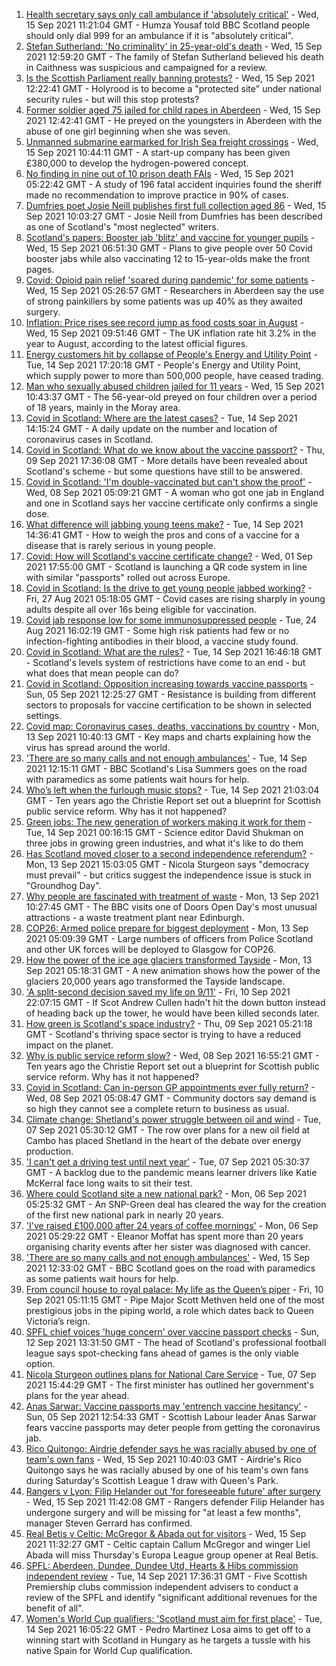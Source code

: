 1. [Health secretary says only call ambulance if 'absolutely critical'](https://www.bbc.co.uk/news/uk-scotland-58568820?at_medium=RSS&at_campaign=KARANGA) - Wed, 15 Sep 2021 11:21:04 GMT - Humza Yousaf told BBC Scotland people should only dial 999 for an ambulance if it is "absolutely critical".
2. [Stefan Sutherland: 'No criminality' in 25-year-old's death](https://www.bbc.co.uk/news/uk-scotland-highlands-islands-58571483?at_medium=RSS&at_campaign=KARANGA) - Wed, 15 Sep 2021 12:59:20 GMT - The family of Stefan Sutherland believed his death in Caithness was suspicious and campaigned for a review.
3. [Is the Scottish Parliament really banning protests?](https://www.bbc.co.uk/news/uk-scotland-scotland-politics-58570525?at_medium=RSS&at_campaign=KARANGA) - Wed, 15 Sep 2021 12:22:41 GMT - Holyrood is to become a "protected site" under national security rules - but will this stop protests?
4. [Former soldier aged 75 jailed for child rapes in Aberdeen](https://www.bbc.co.uk/news/uk-scotland-north-east-orkney-shetland-58573174?at_medium=RSS&at_campaign=KARANGA) - Wed, 15 Sep 2021 12:42:41 GMT - He preyed on the youngsters in Aberdeen with the abuse of one girl beginning when she was seven.
5. [Unmanned submarine earmarked for Irish Sea freight crossings](https://www.bbc.co.uk/news/uk-northern-ireland-58571143?at_medium=RSS&at_campaign=KARANGA) - Wed, 15 Sep 2021 10:44:11 GMT - A start-up company has been given £380,000 to develop the hydrogen-powered concept.
6. [No finding in nine out of 10 prison death FAIs](https://www.bbc.co.uk/news/uk-scotland-58564127?at_medium=RSS&at_campaign=KARANGA) - Wed, 15 Sep 2021 05:22:42 GMT - A study of 196 fatal accident inquiries found the sheriff made no recommendation to improve practice in 90% of cases.
7. [Dumfries poet Josie Neill publishes first full collection aged 86](https://www.bbc.co.uk/news/uk-scotland-south-scotland-58570423?at_medium=RSS&at_campaign=KARANGA) - Wed, 15 Sep 2021 10:03:27 GMT - Josie Neill from Dumfries has been described as one of Scotland's "most neglected" writers.
8. [Scotland's papers: Booster jab 'blitz' and vaccine for younger pupils](https://www.bbc.co.uk/news/uk-scotland-58568217?at_medium=RSS&at_campaign=KARANGA) - Wed, 15 Sep 2021 06:51:30 GMT - Plans to give people over 50 Covid booster jabs while also vaccinating 12 to 15-year-olds make the front pages.
9. [Covid: Opioid pain relief 'soared during pandemic' for some patients](https://www.bbc.co.uk/news/uk-scotland-north-east-orkney-shetland-58547824?at_medium=RSS&at_campaign=KARANGA) - Wed, 15 Sep 2021 05:26:57 GMT - Researchers in Aberdeen say the use of strong painkillers by some patients was up 40% as they awaited surgery.
10. [Inflation: Price rises see record jump as food costs soar in August](https://www.bbc.co.uk/news/business-58563417?at_medium=RSS&at_campaign=KARANGA) - Wed, 15 Sep 2021 09:51:46 GMT - The UK inflation rate hit 3.2% in the year to August, according to the latest official figures.
11. [Energy customers hit by collapse of People's Energy and Utility Point](https://www.bbc.co.uk/news/uk-scotland-scotland-business-58557434?at_medium=RSS&at_campaign=KARANGA) - Tue, 14 Sep 2021 17:20:18 GMT - People's Energy and Utility Point, which supply power to more than 500,000 people, have ceased trading.
12. [Man who sexually abused children jailed for 11 years](https://www.bbc.co.uk/news/uk-scotland-north-east-orkney-shetland-58570012?at_medium=RSS&at_campaign=KARANGA) - Wed, 15 Sep 2021 10:43:37 GMT - The 56-year-old preyed on four children over a period of 18 years, mainly in the Moray area.
13. [Covid in Scotland: Where are the latest cases?](https://www.bbc.co.uk/news/uk-scotland-53511877?at_medium=RSS&at_campaign=KARANGA) - Tue, 14 Sep 2021 14:15:24 GMT - A daily update on the number and location of coronavirus cases in Scotland.
14. [Covid in Scotland: What do we know about the vaccine passport?](https://www.bbc.co.uk/news/uk-scotland-58422607?at_medium=RSS&at_campaign=KARANGA) - Thu, 09 Sep 2021 17:36:08 GMT - More details have been revealed about Scotland's scheme - but some questions have still to be answered.
15. [Covid in Scotland: 'I'm double-vaccinated but can't show the proof'](https://www.bbc.co.uk/news/uk-scotland-58475922?at_medium=RSS&at_campaign=KARANGA) - Wed, 08 Sep 2021 05:09:21 GMT - A woman who got one jab in England and one in Scotland says her vaccine certificate only confirms a single dose.
16. [What difference will jabbing young teens make?](https://www.bbc.co.uk/news/health-58423152?at_medium=RSS&at_campaign=KARANGA) - Tue, 14 Sep 2021 14:36:41 GMT - How to weigh the pros and cons of a vaccine for a disease that is rarely serious in young people.
17. [Covid: How will Scotland's vaccine certificate change?](https://www.bbc.co.uk/news/uk-scotland-57519070?at_medium=RSS&at_campaign=KARANGA) - Wed, 01 Sep 2021 17:55:00 GMT - Scotland is launching a QR code system in line with similar "passports" rolled out across Europe.
18. [Covid in Scotland: Is the drive to get young people jabbed working?](https://www.bbc.co.uk/news/uk-scotland-58342389?at_medium=RSS&at_campaign=KARANGA) - Fri, 27 Aug 2021 05:18:05 GMT - Covid cases are rising sharply in young adults despite all over 16s being eligible for vaccination.
19. [Covid jab response low for some immunosuppressed people](https://www.bbc.co.uk/news/health-58317261?at_medium=RSS&at_campaign=KARANGA) - Tue, 24 Aug 2021 16:02:19 GMT - Some high risk patients had few or no infection-fighting antibodies in their blood, a vaccine study found.
20. [Covid in Scotland: What are the rules?](https://www.bbc.co.uk/news/uk-scotland-53166816?at_medium=RSS&at_campaign=KARANGA) - Tue, 14 Sep 2021 16:46:18 GMT - Scotland's levels system of restrictions have come to an end - but what does that mean people can do?
21. [Covid in Scotland: Opposition increasing towards vaccine passports](https://www.bbc.co.uk/news/uk-scotland-scotland-politics-58453551?at_medium=RSS&at_campaign=KARANGA) - Sun, 05 Sep 2021 12:25:27 GMT - Resistance is building from different sectors to proposals for vaccine certification to be shown in selected settings.
22. [Covid map: Coronavirus cases, deaths, vaccinations by country](https://www.bbc.co.uk/news/world-51235105?at_medium=RSS&at_campaign=KARANGA) - Mon, 13 Sep 2021 10:40:13 GMT - Key maps and charts explaining how the virus has spread around the world.
23. ['There are so many calls and not enough ambulances'](https://www.bbc.co.uk/news/uk-scotland-58547288?at_medium=RSS&at_campaign=KARANGA) - Tue, 14 Sep 2021 12:15:11 GMT - BBC Scotland's Lisa Summers goes on the road with paramedics as some patients wait hours for help.
24. [Who’s left when the furlough music stops?](https://www.bbc.co.uk/news/uk-scotland-58566334?at_medium=RSS&at_campaign=KARANGA) - Tue, 14 Sep 2021 21:03:04 GMT - Ten years ago the Christie Report set out a blueprint for Scottish public service reform. Why has it not happened?
25. [Green jobs: The new generation of workers making it work for them](https://www.bbc.co.uk/news/science-environment-58549135?at_medium=RSS&at_campaign=KARANGA) - Tue, 14 Sep 2021 00:16:15 GMT - Science editor David Shukman on three jobs in growing green industries, and what it's like to do them
26. [Has Scotland moved closer to a second independence referendum?](https://www.bbc.co.uk/news/uk-scotland-scotland-politics-58543558?at_medium=RSS&at_campaign=KARANGA) - Mon, 13 Sep 2021 15:03:05 GMT - Nicola Sturgeon says "democracy must prevail" - but critics suggest the independence issue is stuck in "Groundhog Day".
27. [Why people are fascinated with treatment of waste](https://www.bbc.co.uk/news/uk-scotland-58539614?at_medium=RSS&at_campaign=KARANGA) - Mon, 13 Sep 2021 10:27:45 GMT - The BBC visits one of Doors Open Day's most unusual attractions - a waste treatment plant near Edinburgh.
28. [COP26: Armed police prepare for biggest deployment](https://www.bbc.co.uk/news/uk-scotland-58515311?at_medium=RSS&at_campaign=KARANGA) - Mon, 13 Sep 2021 05:09:39 GMT - Large numbers of officers from Police Scotland and other UK forces will be deployed to Glasgow for COP26.
29. [How the power of the ice age glaciers transformed Tayside](https://www.bbc.co.uk/news/uk-scotland-tayside-central-58514896?at_medium=RSS&at_campaign=KARANGA) - Mon, 13 Sep 2021 05:18:31 GMT - A new animation shows how the power of the glaciers 20,000 years ago transformed the Tayside landscape.
30. ['A split-second decision saved my life on 9/11'](https://www.bbc.co.uk/news/uk-scotland-glasgow-west-58515271?at_medium=RSS&at_campaign=KARANGA) - Fri, 10 Sep 2021 22:07:15 GMT - If Scot Andrew Cullen hadn't hit the down button instead of heading back up the tower, he would have been killed seconds later.
31. [How green is Scotland's space industry?](https://www.bbc.co.uk/news/uk-scotland-highlands-islands-58190702?at_medium=RSS&at_campaign=KARANGA) - Thu, 09 Sep 2021 05:21:18 GMT - Scotland's thriving space sector is trying to have a reduced impact on the planet.
32. [Why is public service reform slow?](https://www.bbc.co.uk/news/uk-scotland-58490102?at_medium=RSS&at_campaign=KARANGA) - Wed, 08 Sep 2021 16:55:21 GMT - Ten years ago the Christie Report set out a blueprint for Scottish public service reform. Why has it not happened?
33. [Covid in Scotland: Can in-person GP appointments ever fully return?](https://www.bbc.co.uk/news/uk-scotland-58481878?at_medium=RSS&at_campaign=KARANGA) - Wed, 08 Sep 2021 05:08:47 GMT - Community doctors say demand is so high they cannot see a complete return to business as usual.
34. [Climate change: Shetland's power struggle between oil and wind](https://www.bbc.co.uk/news/uk-scotland-58464439?at_medium=RSS&at_campaign=KARANGA) - Tue, 07 Sep 2021 05:30:12 GMT - The row over plans for a new oil field at Cambo has placed Shetland in the heart of the debate over energy production.
35. ['I can't get a driving test until next year'](https://www.bbc.co.uk/news/uk-scotland-58435040?at_medium=RSS&at_campaign=KARANGA) - Tue, 07 Sep 2021 05:30:37 GMT - A backlog due to the pandemic means learner drivers like Katie McKerral face long waits to sit their test.
36. [Where could Scotland site a new national park?](https://www.bbc.co.uk/news/uk-scotland-south-scotland-58400051?at_medium=RSS&at_campaign=KARANGA) - Mon, 06 Sep 2021 05:25:32 GMT - An SNP-Green deal has cleared the way for the creation of the first new national park in nearly 20 years.
37. ['I've raised £100,000 after 24 years of coffee mornings'](https://www.bbc.co.uk/news/uk-scotland-south-scotland-58383506?at_medium=RSS&at_campaign=KARANGA) - Mon, 06 Sep 2021 05:29:22 GMT - Eleanor Moffat has spent more than 20 years organising charity events after her sister was diagnosed with cancer.
38. ['There are so many calls and not enough ambulances'](https://www.bbc.co.uk/news/uk-scotland-58573795?at_medium=RSS&at_campaign=KARANGA) - Wed, 15 Sep 2021 12:33:02 GMT - BBC Scotland goes on the road with paramedics as some patients wait hours for help.
39. [From council house to royal palace: My life as the Queen’s piper](https://www.bbc.co.uk/news/uk-scotland-58476253?at_medium=RSS&at_campaign=KARANGA) - Fri, 10 Sep 2021 05:11:15 GMT - Pipe Major Scott Methven held one of the most prestigious jobs in the piping world, a role which dates back to Queen Victoria’s reign.
40. [SPFL chief voices 'huge concern' over vaccine passport checks](https://www.bbc.co.uk/news/uk-scotland-58537877?at_medium=RSS&at_campaign=KARANGA) - Sun, 12 Sep 2021 13:31:50 GMT - The head of Scotland's professional football league says spot-checking fans ahead of games is the only viable option.
41. [Nicola Sturgeon outlines plans for National Care Service](https://www.bbc.co.uk/news/uk-scotland-58480750?at_medium=RSS&at_campaign=KARANGA) - Tue, 07 Sep 2021 15:44:29 GMT - The first minister has outlined her government's plans for the year ahead.
42. [Anas Sarwar: Vaccine passports may 'entrench vaccine hesitancy'](https://www.bbc.co.uk/news/uk-scotland-58455886?at_medium=RSS&at_campaign=KARANGA) - Sun, 05 Sep 2021 12:54:33 GMT - Scottish Labour leader Anas Sarwar fears vaccine passports may deter people from getting the coronavirus jab.
43. [Rico Quitongo: Airdrie defender says he was racially abused by one of team's own fans](https://www.bbc.co.uk/sport/football/58568890?at_medium=RSS&at_campaign=KARANGA) - Wed, 15 Sep 2021 10:40:03 GMT - Airdrie's Rico Quitongo says he was racially abused by one of his team's own fans during Saturday's Scottish League 1 draw with Queen's Park.
44. [Rangers v Lyon: Filip Helander out 'for foreseeable future' after surgery](https://www.bbc.co.uk/sport/football/58493153?at_medium=RSS&at_campaign=KARANGA) - Wed, 15 Sep 2021 11:42:08 GMT - Rangers defender Filip Helander has undergone surgery and will be missing for "at least a few months", manager Steven Gerrard has confirmed.
45. [Real Betis v Celtic: McGregor & Abada out for visitors](https://www.bbc.co.uk/sport/football/58493146?at_medium=RSS&at_campaign=KARANGA) - Wed, 15 Sep 2021 11:32:27 GMT - Celtic captain Callum McGregor and winger Liel Abada will miss Thursday's Europa League group opener at Real Betis.
46. [SPFL: Aberdeen, Dundee, Dundee Utd, Hearts & Hibs commission independent review](https://www.bbc.co.uk/sport/football/58565111?at_medium=RSS&at_campaign=KARANGA) - Tue, 14 Sep 2021 17:36:31 GMT - Five Scottish Premiership clubs commission independent advisers to conduct a review of the SPFL and identify "significant additional revenues for the benefit of all".
47. [Women's World Cup qualifiers: 'Scotland must aim for first place'](https://www.bbc.co.uk/sport/football/58560916?at_medium=RSS&at_campaign=KARANGA) - Tue, 14 Sep 2021 16:05:22 GMT - Pedro Martinez Losa aims to get off to a winning start with Scotland in Hungary as he targets a tussle with his native Spain for World Cup qualification.
